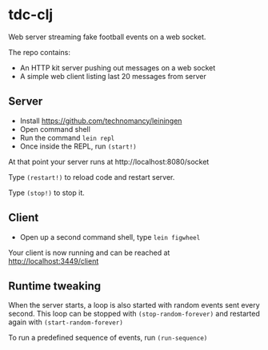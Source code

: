 # tdc-clj

Web server streaming fake football events on a web socket.

The repo contains: 
* An HTTP kit server pushing out messages on a web socket
* A simple web client listing last 20 messages from server

## Server

* Install https://github.com/technomancy/leiningen
* Open command shell
* Run the command `lein repl`
* Once inside the REPL, run `(start!)`

At that point your server runs at http://localhost:8080/socket

Type `(restart!)` to reload code and restart server.

Type `(stop!)` to stop it.

## Client

* Open up a second command shell, type `lein figwheel`

Your client is now running and can be reached at <http://localhost:3449/client>

## Runtime tweaking

When the server starts, a loop is also started with random events sent every second. This loop can be stopped with `(stop-random-forever)` and restarted again with `(start-random-forever)`

To run a predefined sequence of events, run `(run-sequence)`
